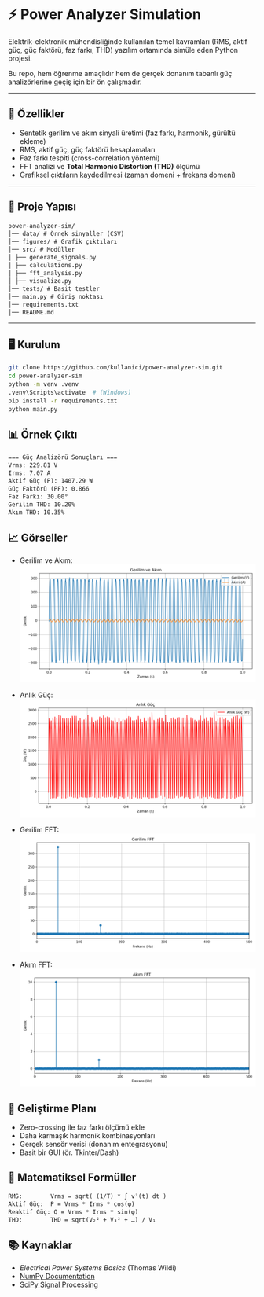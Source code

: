 # ⚡ Power Analyzer Simulation

Elektrik-elektronik mühendisliğinde kullanılan temel kavramları (RMS, aktif güç, güç faktörü, faz farkı, THD) yazılım ortamında simüle eden Python projesi.

Bu repo, hem öğrenme amaçlıdır hem de gerçek donanım tabanlı güç analizörlerine geçiş için bir ön çalışmadır.

---

## 🚀 Özellikler

- Sentetik gerilim ve akım sinyali üretimi (faz farkı, harmonik, gürültü ekleme)
- RMS, aktif güç, güç faktörü hesaplamaları
- Faz farkı tespiti (cross-correlation yöntemi)
- FFT analizi ve **Total Harmonic Distortion (THD)** ölçümü
- Grafiksel çıktıların kaydedilmesi (zaman domeni + frekans domeni)

---

## 📂 Proje Yapısı

```
power-analyzer-sim/
│── data/ # Örnek sinyaller (CSV)
│── figures/ # Grafik çıktıları
│── src/ # Modüller
│ ├── generate_signals.py
│ ├── calculations.py
│ ├── fft_analysis.py
│ ├── visualize.py
│── tests/ # Basit testler
│── main.py # Giriş noktası
│── requirements.txt
│── README.md
```


---

## 🖥️ Kurulum

```bash
git clone https://github.com/kullanici/power-analyzer-sim.git
cd power-analyzer-sim
python -m venv .venv
.venv\Scripts\activate  # (Windows)
pip install -r requirements.txt
python main.py
```

## 📊 Örnek Çıktı

```
=== Güç Analizörü Sonuçları ===
Vrms: 229.81 V
Irms: 7.07 A
Aktif Güç (P): 1407.29 W
Güç Faktörü (PF): 0.866
Faz Farkı: 30.00°
Gerilim THD: 10.20%
Akım THD: 10.35%
```

## 📈 Görseller

- Gerilim ve Akım: 
![Gerilim ve Akım](figures/signals.png)

- Anlık Güç:
![Anlık Güç](figures/power.png)

- Gerilim FFT:
![Gerilim FFT](figures/fft_voltage.png)

- Akım FFT:
![Akım FFT](figures/fft_current.png)

## 🎯 Geliştirme Planı

 - Zero-crossing ile faz farkı ölçümü ekle
 - Daha karmaşık harmonik kombinasyonları
 - Gerçek sensör verisi (donanım entegrasyonu)
 - Basit bir GUI (ör. Tkinter/Dash)

## 🔢 Matematiksel Formüller

```text
RMS:        Vrms = sqrt( (1/T) * ∫ v²(t) dt )
Aktif Güç:  P = Vrms * Irms * cos(φ)
Reaktif Güç: Q = Vrms * Irms * sin(φ)
THD:        THD = sqrt(V₂² + V₃² + …) / V₁
```


## 📚 Kaynaklar

- *Electrical Power Systems Basics* (Thomas Wildi)  
- [NumPy Documentation](https://numpy.org/doc/stable/)  
- [SciPy Signal Processing](https://docs.scipy.org/doc/scipy/reference/signal.html)


